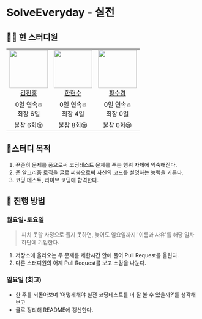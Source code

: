 # SolveEveryday - 실전

## 🧑‍💻 현 스터디원

<table>
  <!-- 프로필 -->
  <tr>
    <td align="center">
      <a href="https://github.com/deepredk">
        <img src="https://avatars.githubusercontent.com/u/33937365?v=4" width="100px;" />
        <br />
        김진홍
      </a>
    </td>
    <td align="center">
      <a href="https://github.com/HanHyunsoo">
        <img src="https://avatars.githubusercontent.com/u/37373826?v=4" width="100px;" />
        <br />
        한현수
      </a>
    </td>
    <td align="center">
      <a href="https://github.com/sukyeongh">
        <img src="https://avatars.githubusercontent.com/u/50071076?v=4" width="100px;" />
        <br />
        황수경
      </a>
    </td>
  </tr>
  <!-- 연속일수 -->
  <tr>
    <td align="center">
      0일 연속🔥</br>
      최장 6일
    </td>
    <td align="center">
      0일 연속🔥</br>
      최장 4일
    </td>
    <td align="center">
      0일 연속🔥</br>
      최장 0일
    </td>
  </tr>
  <!-- 불참횟수 -->
  <tr>
    <td align="center">불참 6회😢</td>
    <td align="center">불참 8회😢</td>
    <td align="center">불참 0회😢</td>
  </tr>
</table>

## 🚩스터디 목적

1. 꾸준히 문제를 품으로써 코딩테스트 문제를 푸는 행위 자체에 익숙해진다.
2. 푼 알고리즘 로직을 글로 써봄으로써 자신의 코드를 설명하는 능력을 기른다.
3. 코딩 테스트, 라이브 코딩에 합격한다.

## 📖 진행 방법

### 월요일-토요일

> 피치 못할 사정으로 풀지 못하면, 늦어도 일요일까지 '이름과 사유'를 해당 일차 하단에 기입한다.

1. 저장소에 올라오는 두 문제를 제한시간 안에 풀어 Pull Request를 올린다.
2. 다른 스터디원의 어제 Pull Request를 보고 소감을 나눈다.

### 일요일 (회고)

- 한 주를 되돌아보며 '어떻게해야 실전 코딩테스트를 더 잘 볼 수 있을까?'를 생각해보고
- 글로 정리해 README에 갱신한다.
